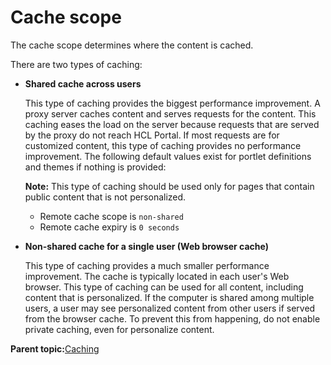 # Cache scope

The cache scope determines where the content is cached.

There are two types of caching:

-   **Shared cache across users**

    This type of caching provides the biggest performance improvement. A proxy server caches content and serves requests for the content. This caching eases the load on the server because requests that are served by the proxy do not reach HCL Portal. If most requests are for customized content, this type of caching provides no performance improvement. The following default values exist for portlet definitions and themes if nothing is provided:

    **Note:** This type of caching should be used only for pages that contain public content that is not personalized.

    -   Remote cache scope is `non-shared`
    -   Remote cache expiry is `0 seconds`
-   **Non-shared cache for a single user \(Web browser cache\)**

    This type of caching provides a much smaller performance improvement. The cache is typically located in each user's Web browser. This type of caching can be used for all content, including content that is personalized. If the computer is shared among multiple users, a user may see personalized content from other users if served from the browser cache. To prevent this from happening, do not enable private caching, even for personalize content.


**Parent topic:**[Caching](../security/tune_cache.md)

